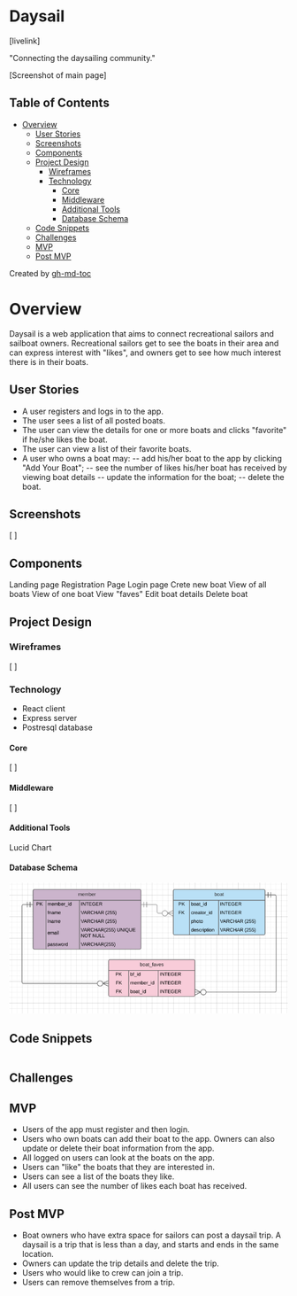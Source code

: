 # Daysail

[livelink]

"Connecting the daysailing community."

[Screenshot of main page]

## Table of Contents
   * [Overview](#overview)
      * [User Stories](#user-stories)
      * [Screenshots](#screenshots)
      * [Components](#components)
      * [Project Design](#project-design)
         * [Wireframes](#wireframes)
         * [Technology](#technology)
            * [Core](#core)
            * [Middleware](#middleware)
            * [Additional Tools](#additional-tools)
            * [Database Schema](#database-schema)
      * [Code Snippets](#code-snippets)
      * [Challenges](#challenges)
      * [MVP](#mvp)
      * [Post MVP](#post-mvp)

Created by [gh-md-toc](https://github.com/ekalinin/github-markdown-toc)

# Overview
Daysail is a web application that aims to connect recreational sailors and sailboat owners. Recreational sailors get to see the boats in their area and can express interest with "likes", and owners get to see how much interest there is in their boats.

## User Stories

- A user registers and logs in to the app.
- The user sees a list of all posted boats.
- The user can view the details for one or more boats and clicks "favorite" if he/she likes the boat.
- The user can view a list of their favorite boats.
- A user who owns a boat may:
-- add his/her boat to the app by clicking "Add Your Boat";
-- see the number of likes his/her boat has received by viewing boat details
-- update the information for the boat;
-- delete the boat.

## Screenshots
[ ]

## Components

Landing page
Registration Page
Login page
Crete new boat
View of all boats
View of one boat
View "faves"
Edit boat details
Delete boat

## Project Design
### Wireframes
[ ]

### Technology
- React client
- Express server
- Postresql database

#### Core
[ ]

#### Middleware
[ ]

#### Additional Tools
Lucid Chart

#### Database Schema
![](./doc_imgs/Daysail_DB_ERD.png)

## Code Snippets
```
```
## Challenges

## MVP
- Users of the app must register and then login.
- Users who own boats can add their boat to the app. Owners can also update or delete their boat information from the app.
- All logged on users can look at the boats on the app.
- Users can "like" the boats that they are interested in.
- Users can see a list of the boats they like.
- All users can see the number of likes each boat has received.

## Post MVP
- Boat owners who have extra space for sailors can post a daysail trip. A daysail is a trip that is less than a day, and starts and ends in the same location.
- Owners can update the trip details and delete the trip.
- Users who would like to crew can join a trip.
- Users can remove themselves from a trip.
